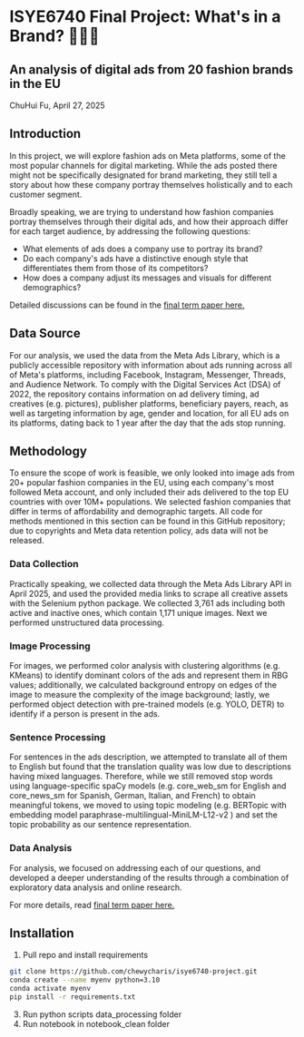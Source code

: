 # ISYE6740 Final Project: What's in a Brand? 👔💄✨
## An analysis of digital ads from 20 fashion brands in the EU 
ChuHui Fu, April 27, 2025

## Introduction 
In this project, we will explore fashion ads on Meta platforms, some of the most popular channels for digital marketing. While the ads posted there might not be specifically designated for brand marketing, they still tell a story about how these company portray themselves holistically and to each customer segment.

Broadly speaking, we are trying to understand how fashion companies portray themselves through their digital ads, and how their approach differ for each target audience, by addressing the following questions: 

- What elements of ads does a company use to portray its brand?
- Do each company's ads have a distinctive enough style that differentiates them from those of its competitors? 
- How does a company adjust its messages and visuals for different demographics?

Detailed discussions can be found in the [final term paper here.](https://drive.google.com/file/d/1wKSBSPQPKhuEcGe4tEHAyu8nsrRft9hU/view?usp=sharing) 

## Data Source 
For our analysis, we used the data from the Meta Ads Library, which is a publicly accessible repository with information about ads running across all of Meta's platforms, including Facebook, Instagram, Messenger, Threads, and Audience Network. To comply with the Digital Services Act (DSA) of 2022, the repository contains information on ad delivery timing, ad creatives (e.g. pictures), publisher platforms, beneficiary payers, reach, as well as targeting information by age, gender and location, for all EU ads on its platforms, dating back to 1 year after the day that the ads stop running.  

## Methodology
To ensure the scope of work is feasible, we only looked into image ads from 20+ popular fashion companies in the EU, using each company's most followed Meta account, and only included their ads delivered to the top EU countries with over 10M+ populations. We selected fashion companies that differ in terms of affordability and demographic targets.  All code for methods mentioned in this section can be found in this GitHub repository; due to copyrights and Meta data retention policy, ads data will not be released.  

### Data Collection 
Practically speaking, we collected data through the Meta Ads Library API in April 2025, and used the provided media links to scrape all creative assets with the Selenium python package. We collected 3,761 ads including both active and inactive ones, which contain 1,171 unique images. Next we performed unstructured data processing. 

### Image Processing 
For images, we performed color analysis with clustering algorithms (e.g. KMeans) to identify dominant colors of the ads and represent them in RBG values; additionally, we calculated background entropy on edges of the image to measure the complexity of the image background; lastly, we performed object detection with pre-trained models (e.g. YOLO, DETR) to identify if a person is present in the ads. 

### Sentence Processing 
For sentences in the ads description, we attempted to translate all of them to English but found that the translation quality was low due to descriptions having mixed languages. Therefore, while we still removed stop words using language-specific spaCy models (e.g. core_web_sm for English and core_news_sm for Spanish, German, Italian, and French) to obtain meaningful tokens, we moved to using topic modeling (e.g. BERTopic with embedding model paraphrase-multilingual-MiniLM-L12-v2 ) and set the topic probability as our sentence representation.  

### Data Analysis 
For analysis, we focused on addressing each of our questions, and developed a deeper understanding of the results through a combination of exploratory data analysis and online research.

For more details, read [final term paper here.](https://drive.google.com/file/d/1wCtIEshNq-VQwicHkNS2hVU1XvXWrR3E/view?usp=sharing) 

## Installation

1. Pull repo and install requirements 
```bash
git clone https://github.com/chewycharis/isye6740-project.git
conda create --name myenv python=3.10
conda activate myenv
pip install -r requirements.txt
```
3. Run python scripts data_processing folder 
4. Run notebook in notebook_clean folder 

 




